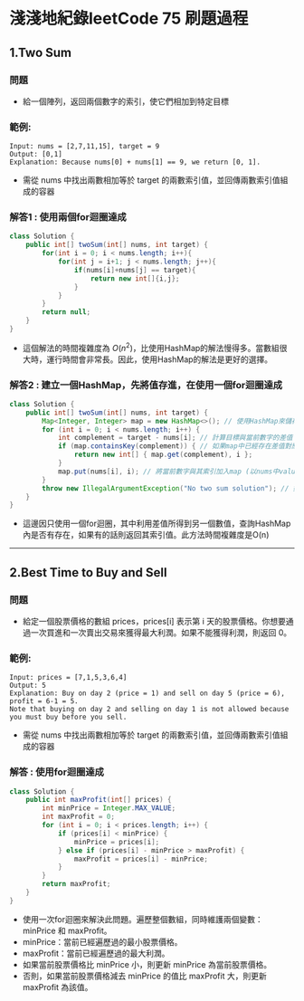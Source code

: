 # 淺淺地紀錄leetCode 75 刷題過程

## 1.Two Sum 
### 問題
* 給一個陣列，返回兩個數字的索引，使它們相加到特定目標
### 範例:
```
Input: nums = [2,7,11,15], target = 9
Output: [0,1]
Explanation: Because nums[0] + nums[1] == 9, we return [0, 1].
```
* 需從 nums 中找出兩數相加等於 target 的兩數索引值，並回傳兩數索引值組成的容器
### 解答1 : 使用兩個for迴圈達成
```java
class Solution {
    public int[] twoSum(int[] nums, int target) {
        for(int i = 0; i < nums.length; i++){
            for(int j = i+1; j < nums.length; j++){
                if(nums[i]+nums[j] == target){
                    return new int[]{i,j};
                }
            }
        }
        return null;
    }
}
```
* 這個解法的時間複雜度為 $O(n^2)$，比使用HashMap的解法慢得多。當數組很大時，運行時間會非常長。因此，使用HashMap的解法是更好的選擇。

### 解答2 : 建立一個HashMap，先將值存進，在使用一個for迴圈達成
```java
class Solution {
    public int[] twoSum(int[] nums, int target) {
        Map<Integer, Integer> map = new HashMap<>(); // 使用HashMap來儲存數字與其索引的對應關係
        for (int i = 0; i < nums.length; i++) {
            int complement = target - nums[i]; // 計算目標與當前數字的差值
            if (map.containsKey(complement)) { // 如果map中已經存在差值對應的索引，就返回結果
                return new int[] { map.get(complement), i };
            }
            map.put(nums[i], i); // 將當前數字與其索引加入map (以nums中value作為key值)
        }
        throw new IllegalArgumentException("No two sum solution"); // 如果找不到符合條件的數字組合，就拋出異常
    }
}
```
* 這邊因只使用一個for迴圈，其中利用差值所得到另一個數值，查詢HashMap內是否有存在，如果有的話則返回其索引值。此方法時間複雜度是O(n)
------------------------------------------------------------------------------------------------------------   
## 2.Best Time to Buy and Sell
### 問題
* 給定一個股票價格的數組 prices，prices[i] 表示第 i 天的股票價格。你想要通過一次買進和一次賣出交易來獲得最大利潤。如果不能獲得利潤，則返回 0。
### 範例:
```
Input: prices = [7,1,5,3,6,4]
Output: 5
Explanation: Buy on day 2 (price = 1) and sell on day 5 (price = 6), profit = 6-1 = 5.
Note that buying on day 2 and selling on day 1 is not allowed because you must buy before you sell.
```
* 需從 nums 中找出兩數相加等於 target 的兩數索引值，並回傳兩數索引值組成的容器
### 解答 : 使用for迴圈達成
```java
class Solution {
    public int maxProfit(int[] prices) {
        int minPrice = Integer.MAX_VALUE;   
        int maxProfit = 0;
        for (int i = 0; i < prices.length; i++) {
            if (prices[i] < minPrice) {
                minPrice = prices[i];
            } else if (prices[i] - minPrice > maxProfit) {
                maxProfit = prices[i] - minPrice;
            }
        }
        return maxProfit;
    }
}
```
* 使用一次for迴圈來解決此問題。遍歷整個數組，同時維護兩個變數：minPrice 和 maxProfit。
* minPrice：當前已經遍歷過的最小股票價格。
* maxProfit：當前已經遍歷過的最大利潤。
* 如果當前股票價格比 minPrice 小，則更新 minPrice 為當前股票價格。
* 否則，如果當前股票價格減去 minPrice 的值比 maxProfit 大，則更新 maxProfit 為該值。

    



